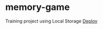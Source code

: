# memory-game
Training project using Local Storage
[Deploy](https://akorsikov.github.io/memory-game/)
